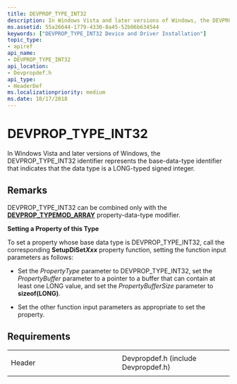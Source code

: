 ```yaml
---
title: DEVPROP_TYPE_INT32
description: In Windows Vista and later versions of Windows, the DEVPROP_TYPE_INT32 identifier represents the base-data-type identifier that indicates that the data type is a LONG-typed signed integer.
ms.assetid: 55a26644-1779-4330-8a45-52b06b634544
keywords: ["DEVPROP_TYPE_INT32 Device and Driver Installation"]
topic_type:
- apiref
api_name:
- DEVPROP_TYPE_INT32
api_location:
- Devpropdef.h
api_type:
- HeaderDef
ms.localizationpriority: medium
ms.date: 10/17/2018
---
```


# DEVPROP_TYPE_INT32


In Windows Vista and later versions of Windows, the DEVPROP_TYPE_INT32 identifier represents the base-data-type identifier that indicates that the data type is a LONG-typed signed integer.

Remarks
-------

DEVPROP_TYPE_INT32 can be combined only with the [**DEVPROP_TYPEMOD_ARRAY**](devprop-typemod-array.md) property-data-type modifier.

**Setting a Property of this Type**

To set a property whose base data type is DEVPROP_TYPE_INT32, call the corresponding **SetupDiSet*Xxx*** property function, setting the function input parameters as follows:

-   Set the *PropertyType* parameter to DEVPROP_TYPE_INT32, set the *PropertyBuffer* parameter to a pointer to a buffer that can contain at least one LONG value, and set the *PropertyBufferSize* parameter to **sizeof(**LONG**)**.

-   Set the other function input parameters as appropriate to set the property.

Requirements
------------

<table>
<colgroup>
<col width="50%" />
<col width="50%" />
</colgroup>
<tbody>
<tr class="odd">
<td align="left"><p>Header</p></td>
<td align="left">Devpropdef.h (include Devpropdef.h)</td>
</tr>
</tbody>
</table>

 

 





